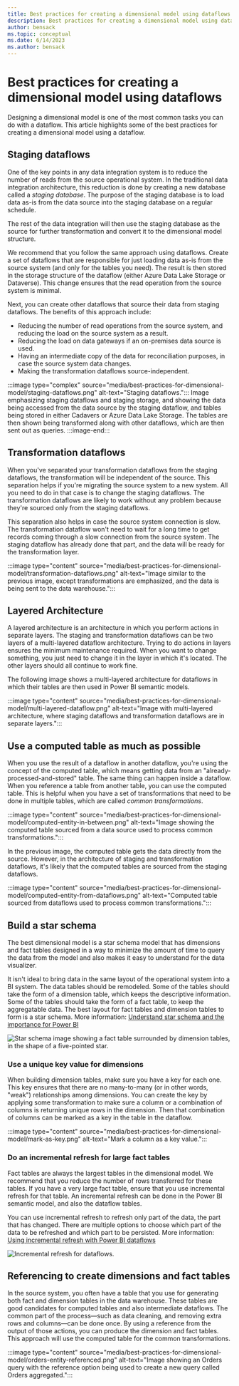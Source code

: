 ```yaml
---
title: Best practices for creating a dimensional model using dataflows
description: Best practices for creating a dimensional model using dataflows
author: bensack
ms.topic: conceptual
ms.date: 6/14/2023
ms.author: bensack
---
```


# Best practices for creating a dimensional model using dataflows

Designing a dimensional model is one of the most common tasks you can do with a dataflow. This article highlights some of the best practices for creating a dimensional model using a dataflow.

## Staging dataflows

One of the key points in any data integration system is to reduce the number of reads from the source operational system. In the traditional data integration architecture, this reduction is done by creating a new database called a *staging database*. The purpose of the staging database is to load data as-is from the data source into the staging database on a regular schedule.

The rest of the data integration will then use the staging database as the source for further transformation and convert it to the dimensional model structure.

We recommend that you follow the same approach using dataflows. Create a set of dataflows that are responsible for just loading data as-is from the source system (and only for the tables you need). The result is then stored in the storage structure of the dataflow (either Azure Data Lake Storage or Dataverse). This change ensures that the read operation from the source system is minimal.

Next, you can create other dataflows that source their data from staging dataflows. The benefits of this approach include:

- Reducing the number of read operations from the source system, and reducing the load on the source system as a result.
- Reducing the load on data gateways if an on-premises data source is used.
- Having an intermediate copy of the data for reconciliation purposes, in case the source system data changes.
- Making the transformation dataflows source-independent.

:::image type="complex" source="media/best-practices-for-dimensional-model/staging-dataflows.png" alt-text="Staging dataflows.":::
   Image emphasizing staging dataflows and staging storage, and showing the data being accessed from the data source by the staging dataflow, and tables being stored in either Cadavers or Azure Data Lake Storage. The tables are then shown being transformed along with other dataflows, which are then sent out as queries.
:::image-end:::

## Transformation dataflows

When you've separated your transformation dataflows from the staging dataflows, the transformation will be independent of the source. This separation helps if you're migrating the source system to a new system. All you need to do in that case is to change the staging dataflows. The transformation dataflows are likely to work without any problem because they're sourced only from the staging dataflows.

This separation also helps in case the source system connection is slow. The transformation dataflow won't need to wait for a long time to get records coming through a slow connection from the source system. The staging dataflow has already done that part, and the data will be ready for the transformation layer.

:::image type="content" source="media/best-practices-for-dimensional-model/transformation-dataflows.png" alt-text="Image similar to the previous image, except transformations are emphasized, and the data is being sent to the data warehouse.":::

## Layered Architecture

A layered architecture is an architecture in which you perform actions in separate layers. The staging and transformation dataflows can be two layers of a multi-layered dataflow architecture. Trying to do actions in layers ensures the minimum maintenance required. When you want to change something, you just need to change it in the layer in which it's located. The other layers should all continue to work fine.

The following image shows a multi-layered architecture for dataflows in which their tables are then used in Power BI semantic models.

:::image type="content" source="media/best-practices-for-dimensional-model/multi-layered-dataflow.png" alt-text="Image with multi-layered architecture, where staging dataflows and transformation dataflows are in separate layers.":::

## Use a computed table as much as possible

When you use the result of a dataflow in another dataflow, you're using the concept of the computed table, which means getting data from an "already-processed-and-stored" table. The same thing can happen inside a dataflow. When you reference a table from another table, you can use the computed table. This is helpful when you have a set of transformations that need to be done in multiple tables, which are called *common transformations*.

:::image type="content" source="media/best-practices-for-dimensional-model/computed-entity-in-between.png" alt-text="Image showing the computed table sourced from a data source used to process common transformations.":::

In the previous image, the computed table gets the data directly from the source. However, in the architecture of staging and transformation dataflows, it's likely that the computed tables are sourced from the staging dataflows.

:::image type="content" source="media/best-practices-for-dimensional-model/computed-entity-from-dataflows.png" alt-text="Computed table sourced from dataflows used to process common transformations.":::

## Build a star schema

The best dimensional model is a star schema model that has dimensions and fact tables designed in a way to minimize the amount of time to query the data from the model and also makes it easy to understand for the data visualizer.

It isn't ideal to bring data in the same layout of the operational system into a BI system. The data tables should be remodeled. Some of the tables should take the form of a dimension table, which keeps the descriptive information. Some of the tables should take the form of a fact table, to keep the aggregatable data. The best layout for fact tables and dimension tables to form is a star schema. More information: [Understand star schema and the importance for Power BI](/power-bi/guidance/star-schema)

![Star schema image showing a fact table surrounded by dimension tables, in the shape of a five-pointed star.](/power-bi/guidance/media/star-schema/star-schema-example1.png)

### Use a unique key value for dimensions

When building dimension tables, make sure you have a key for each one. This key ensures that there are no many-to-many (or in other words, "weak") relationships among dimensions. You can create the key by applying some transformation to make sure a column or a combination of columns is returning unique rows in the dimension. Then that combination of columns can be marked as a key in the table in the dataflow.

:::image type="content" source="media/best-practices-for-dimensional-model/mark-as-key.png" alt-text="Mark a column as a key value.":::

### Do an incremental refresh for large fact tables

Fact tables are always the largest tables in the dimensional model. We recommend that you reduce the number of rows transferred for these tables. If you have a very large fact table, ensure that you use incremental refresh for that table. An incremental refresh can be done in the Power BI semantic model, and also the dataflow tables.

You can use incremental refresh to refresh only part of the data, the part that has changed. There are multiple options to choose which part of the data to be refreshed and which part to be persisted. More information: [Using incremental refresh with Power BI dataflows](/power-bi/transform-model/service-dataflows-incremental-refresh)

![Incremental refresh for dataflows.](/power-bi/transform-model/media/service-dataflows-incremental-refresh/dataflows-incremental-refresh_03.png)

## Referencing to create dimensions and fact tables

In the source system, you often have a table that you use for generating both fact and dimension tables in the data warehouse. These tables are good candidates for computed tables and also intermediate dataflows. The common part of the process&mdash;such as data cleaning, and removing extra rows and columns&mdash;can be done once. By using a reference from the output of those actions, you can produce the dimension and fact tables. This approach will use the computed table for the common transformations.

:::image type="content" source="media/best-practices-for-dimensional-model/orders-entity-referenced.png" alt-text="Image showing an Orders query with the reference option being used to create a new query called Orders aggregated.":::
